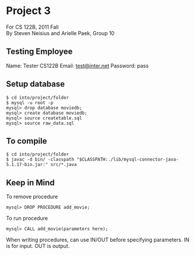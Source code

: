 Project 3
=========

For CS 122B, 2011 Fall  
By Steven Neisius and Arielle Paek, Group 10

Testing Employee
----------------

Name: Tester CS122B
Email: test@inter.net
Password: pass

Setup database
--------------

    $ cd into/project/folder
    $ mysql -u root -p
    mysql> drop database moviedb;
    mysql> create database moviedb;
    mysql> source createtable.sql
    mysql> source raw_data.sql

To compile
----------

    $ cd into/project/folder
    $ javac -d bin/ -classpath "$CLASSPATH:./lib/mysql-connector-java-5.1.17-bin.jar:" src/*.java

Keep in Mind
------------

To remove procedure

    mysql> DROP PROCEDURE add_movie;

To run procedure

    mysql> CALL add_movie(parameters here);

When writing procedures, can use IN/OUT before specifying parameters. IN is for input. OUT is output.
